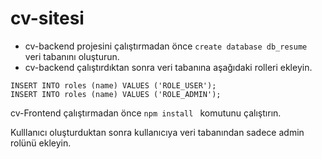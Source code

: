 # cv-sitesi
* cv-backend projesini çalıştırmadan önce ``` create database db_resume  ``` veri tabanını oluşturun.
* cv-backend çalıştırdıktan sonra veri tabanına aşağıdaki rolleri ekleyin.

```
INSERT INTO roles (name) VALUES ('ROLE_USER');
INSERT INTO roles (name) VALUES ('ROLE_ADMIN');

```
cv-Frontend çalıştırmadan önce  ``` npm install  ``` komutunu çalıştırın.

Kulllanıcı oluşturduktan sonra kullanıcıya veri tabanından sadece admin rolünü ekleyin.